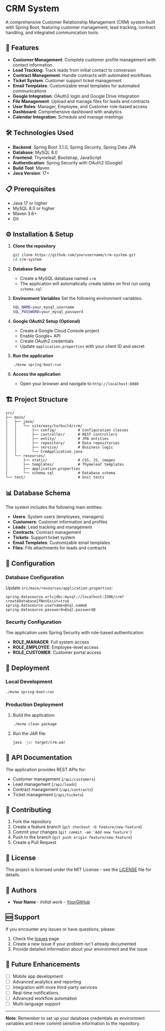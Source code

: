 # CRM System

A comprehensive Customer Relationship Management (CRM) system built with Spring Boot, featuring customer management, lead tracking, contract handling, and integrated communication tools.

## 🚀 Features

- **Customer Management**: Complete customer profile management with contact information
- **Lead Tracking**: Track leads from initial contact to conversion
- **Contract Management**: Handle contracts with automated workflows
- **Ticket System**: Customer support ticket management
- **Email Templates**: Customizable email templates for automated communications
- **Google Integration**: OAuth2 login and Google Drive integration
- **File Management**: Upload and manage files for leads and contracts
- **User Roles**: Manager, Employee, and Customer role-based access
- **Dashboard**: Comprehensive dashboard with analytics
- **Calendar Integration**: Schedule and manage meetings

## 🛠️ Technologies Used

- **Backend**: Spring Boot 3.1.0, Spring Security, Spring Data JPA
- **Database**: MySQL 8.0
- **Frontend**: Thymeleaf, Bootstrap, JavaScript
- **Authentication**: Spring Security with OAuth2 (Google)
- **Build Tool**: Maven
- **Java Version**: 17+

## 📋 Prerequisites

- Java 17 or higher
- MySQL 8.0 or higher
- Maven 3.6+
- Git

## ⚙️ Installation & Setup

1. **Clone the repository**
   ```bash
   git clone https://github.com/yourusername/crm-system.git
   cd crm-system
   ```

2. **Database Setup**
   - Create a MySQL database named `crm`
   - The application will automatically create tables on first run using `schema.sql`

3. **Environment Variables**
   Set the following environment variables:
   ```bash
   SQL_NAME=your_mysql_username
   SQL_PASSWORD=your_mysql_password
   ```

4. **Google OAuth2 Setup (Optional)**
   - Create a Google Cloud Console project
   - Enable Google+ API
   - Create OAuth2 credentials
   - Update `application.properties` with your client ID and secret

5. **Run the application**
   ```bash
   ./mvnw spring-boot:run
   ```

6. **Access the application**
   - Open your browser and navigate to `http://localhost:8080`

## 🏗️ Project Structure

```
src/
├── main/
│   ├── java/
│   │   └── site/easy/to/build/crm/
│   │       ├── config/          # Configuration classes
│   │       ├── controller/      # REST controllers
│   │       ├── entity/          # JPA entities
│   │       ├── repository/      # Data repositories
│   │       ├── service/         # Business logic
│   │       └── CrmApplication.java
│   └── resources/
│       ├── static/              # CSS, JS, images
│       ├── templates/           # Thymeleaf templates
│       ├── application.properties
│       └── schema.sql           # Database schema
└── test/                        # Unit tests
```

## 📊 Database Schema

The system includes the following main entities:
- **Users**: System users (employees, managers)
- **Customers**: Customer information and profiles
- **Leads**: Lead tracking and management
- **Contracts**: Contract management
- **Tickets**: Support ticket system
- **Email Templates**: Customizable email templates
- **Files**: File attachments for leads and contracts

## 🔧 Configuration

### Database Configuration
Update `src/main/resources/application.properties`:
```properties
spring.datasource.url=jdbc:mysql://localhost:3306/crm?createDatabaseIfNotExist=true
spring.datasource.username=@sql.name@
spring.datasource.password=@sql.password@
```

### Security Configuration
The application uses Spring Security with role-based authentication:
- **ROLE_MANAGER**: Full system access
- **ROLE_EMPLOYEE**: Employee-level access
- **ROLE_CUSTOMER**: Customer portal access

## 🚀 Deployment

### Local Development
```bash
./mvnw spring-boot:run
```

### Production Deployment
1. Build the application:
   ```bash
   ./mvnw clean package
   ```

2. Run the JAR file:
   ```bash
   java -jar target/crm.war
   ```

## 📝 API Documentation

The application provides REST APIs for:
- Customer management (`/api/customers`)
- Lead management (`/api/leads`)
- Contract management (`/api/contracts`)
- Ticket management (`/api/tickets`)

## 🤝 Contributing

1. Fork the repository
2. Create a feature branch (`git checkout -b feature/new-feature`)
3. Commit your changes (`git commit -am 'Add new feature'`)
4. Push to the branch (`git push origin feature/new-feature`)
5. Create a Pull Request

## 📄 License

This project is licensed under the MIT License - see the [LICENSE](LICENSE) file for details.

## 👥 Authors

- **Your Name** - *Initial work* - [YourGitHub](https://github.com/yourusername)

## 🆘 Support

If you encounter any issues or have questions, please:
1. Check the [Issues](https://github.com/yourusername/crm-system/issues) page
2. Create a new issue if your problem isn't already documented
3. Provide detailed information about your environment and the issue

## 🔮 Future Enhancements

- [ ] Mobile app development
- [ ] Advanced analytics and reporting
- [ ] Integration with more third-party services
- [ ] Real-time notifications
- [ ] Advanced workflow automation
- [ ] Multi-language support

---

**Note**: Remember to set up your database credentials as environment variables and never commit sensitive information to the repository.
